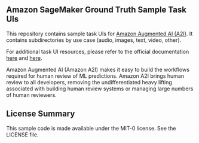 ## Amazon SageMaker Ground Truth Sample Task UIs

This repository contains sample task UIs for [Amazon Augmented AI (A2I)](https://aws.amazon.com/augmented-ai/). It contains subdirectories by use case (audio, images, text, video, other).

For additional task UI resources, please refer to the official documentation [here](hhttps://docs.aws.amazon.com/sagemaker/latest/dg/a2i-instructions-overview.html) and [here](https://docs.aws.amazon.com/sagemaker/latest/dg/sms-ui-template-reference.html).

Amazon Augmented AI (Amazon A2I) makes it easy to build the workflows required for human review of ML predictions. Amazon A2I brings human review to all developers, removing the undifferentiated heavy lifting associated with building human review systems or managing large numbers of human reviewers.

## License Summary

This sample code is made available under the MIT-0 license. See the LICENSE file.

